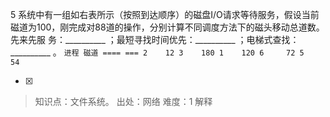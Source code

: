 5
系统中有一组如右表所示（按照到达顺序）的磁盘I/O请求等待服务，假设当前磁道为100，刚完成对88道的操作，分别计算不同调度方法下的磁头移动总道数。先来先服
务：__________ ；最短寻找时间优先：__________ ；电梯式查找：__________ 。
    ```
	    进程 磁道
	    ==== ===
	    2    12
	    3    180
	    1    120
	    6     72
	    5    54
	    ```
    
- [x]  

> 知识点：文件系统。
> 出处：网络
> 难度：1
> 解释
